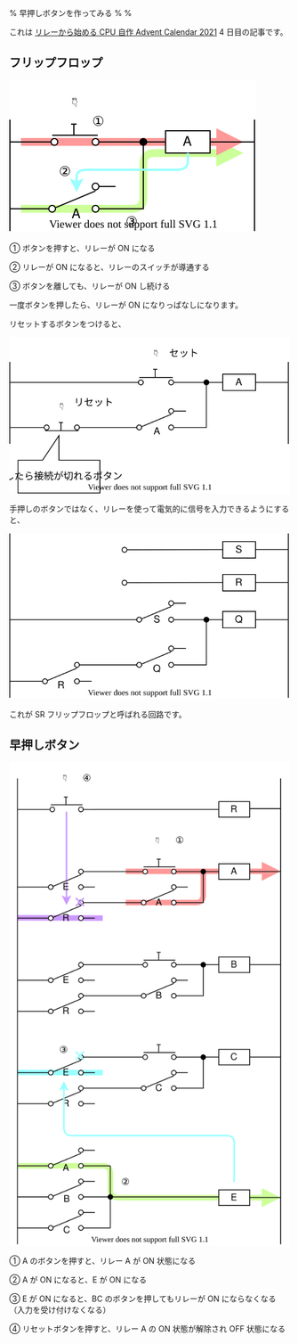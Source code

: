 % 早押しボタンを作ってみる
%
%

これは [リレーから始める CPU 自作 Advent Calendar 2021](https://adventar.org/calendars/7052) 4 日目の記事です。

## フリップフロップ

![](./img/Latch.dio.svg)

① ボタンを押すと、リレーが ON になる

② リレーが ON になると、リレーのスイッチが導通する

③ ボタンを離しても、リレーが ON し続ける

一度ボタンを押したら、リレーが ON になりっぱなしになります。

リセットするボタンをつけると、

![](./img/Reset.dio.svg)

手押しのボタンではなく、リレーを使って電気的に信号を入力できるようにすると、

![](./img/SRFF.dio.svg)

これが SR フリップフロップと呼ばれる回路です。

## 早押しボタン

![](./img/FastPush.dio.svg)

① A のボタンを押すと、リレー A が ON 状態になる

② A が ON になると、E が ON になる

③ E が ON になると、BC のボタンを押してもリレーが ON にならなくなる（入力を受け付けなくなる）

④ リセットボタンを押すと、リレー A の ON 状態が解除され OFF 状態になる
